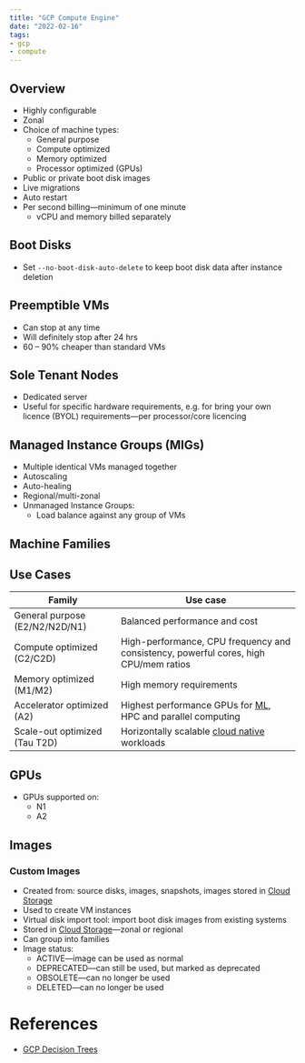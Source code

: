 ```yaml
---
title: "GCP Compute Engine"
date: "2022-02-16"
tags:
- gcp
- compute
---
```


## Overview

- Highly configurable
- Zonal
- Choice of machine types:
	- General purpose
	- Compute optimized
	- Memory optimized
	- Processor optimized (GPUs)
- Public or private boot disk images
- Live migrations
- Auto restart
- Per second billing—minimum of one minute
	- vCPU and memory billed separately

## Boot Disks

- Set `--no-boot-disk-auto-delete` to keep boot disk data after instance deletion

## Preemptible VMs

- Can stop at any time
- Will definitely stop after 24 hrs
- 60 – 90% cheaper than standard VMs

## Sole Tenant Nodes

- Dedicated server
- Useful for specific hardware requirements, e.g. for bring your own licence (BYOL) requirements—per processor/core licencing

## Managed Instance Groups (MIGs)

- Multiple identical VMs managed together
- Autoscaling
- Auto-healing
- Regional/multi-zonal
- Unmanaged Instance Groups:
	- Load balance against any group of VMs

## Machine Families

## Use Cases

| Family                         | Use case                                                                                   |
| ------------------------------ | ------------------------------------------------------------------------------------------ |
| General purpose (E2/N2/N2D/N1) | Balanced performance and cost                                                              |
| Compute optimized (C2/C2D)     | High-performance, CPU frequency and consistency, powerful cores, high CPU/mem ratios       |
| Memory optimized (M1/M2)       | High memory requirements                                                                   |
| Accelerator optimized (A2)     | Highest performance GPUs for [ML](notes/Machine%20Learning.md), HPC and parallel computing | 
| Scale-out optimized (Tau T2D)  | Horizontally scalable [cloud native](notes/The%20Path%20to%20Cloud%20Native.md) workloads  |

## GPUs

- GPUs supported on:
	- N1
	- A2

## Images

### Custom Images

- Created from: source disks, images, snapshots, images stored in [Cloud Storage](notes/GCP%20Cloud%20Storage.md)
- Used to create VM instances
- Virtual disk import tool: import boot disk images from existing systems
- Stored in [Cloud Storage](notes/GCP%20Cloud%20Storage.md)—zonal or regional
- Can group into families
- Image status:
	- ACTIVE—image can be used as normal
	- DEPRECATED—can still be used, but marked as deprecated
	- OBSOLETE—can no longer be used
	- DELETED—can no longer be used

# References

- [GCP Decision Trees](notes/moc/GCP%20Decision%20Trees.md)
